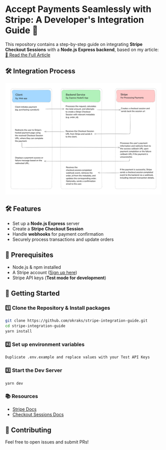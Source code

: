# Accept Payments Seamlessly with Stripe: A Developer's Integration Guide 🚀

This repository contains a step-by-step guide on integrating **Stripe Checkout Sessions** with a **Node.js Express backend**, based on my article:  
[📖 Read the Full Article](https://okraks.medium.com/accept-payments-seamlessly-with-stripe-a-developers-integration-guide-9102c4aaa4be)

## 🛠 Integration Process

![Alt text](./tutorial-images/guide.png)

## 🛠 Features

- Set up a **Node.js Express** server
- Create a **Stripe Checkout Session**
- Handle **webhooks** for payment confirmation
- Securely process transactions and update orders

## 📌 Prerequisites

- Node.js & npm installed
- A Stripe account ([Sign up here](https://stripe.com))
- Stripe API keys (**Test mode for development**)

## 🚀 Getting Started

### 1️⃣ Clone the Repository & Install packages

```sh
git clone https://github.com/okraks/stripe-integration-guide.git
cd stripe-integration-guide
yarn install
```

### 2️⃣ Set up environment variables

```sh
Duplicate .env.example and replace values with your Test API Keys
```

### 3️⃣ Start the Dev Server

```sh
yarn dev
```

### 📚 Resources

- [Stripe Docs](https://docs.stripe.com)
- [Checkout Sessions Docs](https://docs.stripe.com/api/checkout/sessions)

## 🤝 Contributing

Feel free to open issues and submit PRs!

